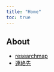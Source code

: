 ```yaml
---
title: "Home"
toc: true
---
```


## About

- [researchmap](https://researchmap.jp/tkswd)
- [連絡先](https://www.tokoha-u.ac.jp/teachers/law/nomology/wada/) 

